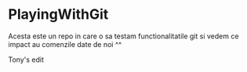 # PlayingWithGit
Acesta este un repo in care o sa testam functionalitatile git si vedem ce impact au comenzile date de noi ^^


Tony's edit
